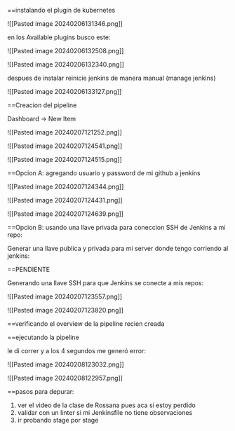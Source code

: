 ==instalando el plugin de kubernetes

![[Pasted image 20240206131346.png]]

en los Available plugins busco este:

![[Pasted image 20240206132508.png]]



![[Pasted image 20240206132340.png]]


despues de instalar reinicie jenkins de manera manual (manage jenkins)

![[Pasted image 20240206133127.png]]

==Creacion del pipeline

Dashboard -> New Item

![[Pasted image 20240207121252.png]]

![[Pasted image 20240207124541.png]]


![[Pasted image 20240207124515.png]]

==Opcion A: agregando usuario y password de mi github a jenkins

![[Pasted image 20240207124344.png]]

![[Pasted image 20240207124431.png]]


![[Pasted image 20240207124639.png]]



==Opcion B: usando una llave privada para coneccion SSH de Jenkins a mi repo:

Generar una llave publica y privada para mi server donde tengo corriendo al jenkins:

==PENDIENTE



Generando una llave SSH para que Jenkins se conecte a mis repos:

![[Pasted image 20240207123557.png]]

![[Pasted image 20240207123820.png]]

==verificando el overview de la pipeline recien creada

==ejecutando la pipeline


le di correr y a los 4 segundos me generó error:

![[Pasted image 20240208123032.png]]

![[Pasted image 20240208122957.png]]

==pasos para depurar:

1. ver el video de la clase de Rossana pues aca si estoy perdido
2. validar con un linter si mi Jenkinsfile no tiene observaciones
3. ir probando stage por stage